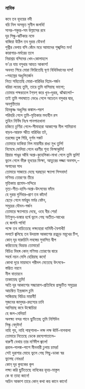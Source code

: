 ### নাবিক
কবে তব হৃদয়ের নদী  
বরি নিল অসম্বৃত সুনীল জলধি!  
সাগর-শকুন্ত-সম উল্লাসের রবে  
দূর সিন্ধু-ঝটিকার নভে  
বাজিয়া উঠিল তব দুরন্ত যৌবন!  
পৃথ্বীর বেলায় বসি কেঁদে মরে আমাদের শৃঙ্খলিত মন!  
কারাগার-মর্মরের তলে  
নিরাশ্রয় বন্দিদের খেদ-কোলাহলে  
ভ’রে যায় বসুধার আহত আকাশ!  
অবনত শিরে মোরা ফিরিতেছি ঘৃণা বিধিবিধানের দাস!  
–সহস্রের অঙুলিতর্জন  
নিত্য সহিতেছি মোরা-বারিধির বিপ্লব-গর্জন  
বরিয়া লয়েছ তুমি, তারে তুমি বাসিয়াছ ভালো;  
তোমার পক্ষরতলে টগ্‌বগ্ করে খুন–দুরন্ত, ঝাঁঝালো!–  
তাই তুমি পদাঘাতে ভেঙে গেলে অচেতন বসুধার দ্বার,  
অবগুণ্ঠিতার  
হিমকৃষ্ণ অঙুলির কঙ্কাল-পরশ  
পরিহরি গেলে তুমি-মৃত্তিকার মদ্যহীন রস  
তুহিন নির্বিষ নিঃস্ব পানপাত্রখানা  
চকিতে চূর্ণিয়া গেলে-সীমাহারা আকাশের নীল শামিয়ানা  
বাড়ব-আরক্ত স্ফীত বারিধির তট,  
তরঙ্গের তুঙ্গ গিরি, দুর্গম সঙ্কট  
তোমারে ডাকিয়া নিল মায়াবীর রাঙা মুখ তুলি!  
নিমেষে ফেলিয়া গেলে ধরণীর শূন্য ভিক্ষাঝুলি!  
প্রিয়ার পাণ্ডুর আঁখি অশ্রু-কুহেলিকা-মাখা গেলে তুমি ভুলি!  
ভুলে গেলে ভীরু হৃদয়ের ভিক্ষা, আতুরের লজ্জা অবসাদ,–  
অগাধের সাধ  
তোমারে সাজায়ে দেছে ঘরছাড়া ক্ষ্যাপা সিন্দবাদ!  
মণিময় তোরণের তীরে  
মৃত্তিকায় প্রমোদ-মন্দিরে  
নৃত্য-গীত-হাসি-অশ্রু-উৎসবের ফাঁদে  
হে দুরন্ত দুর্নিবার–প্রাণ তব কাঁদে!  
ছেড়ে গেলে মর্মন্তুদ মর্মর বেষ্টন,  
সমুদ্রের যৌবন-গর্জন  
তোমারে ক্ষ্যাপায়ে দেছে, ওহে বীর শের!  
টাইফুন্-ডঙ্কার হর্ষে ভুলে গেছ অতীত-আখের  
হে জলধি পাখি!  
পক্ষে তব নাচিতেছে লক্ষ্যহারা দামিনী-বৈশাখী!  
ললাটে জ্বলিছে তব উদয়াস্ত আকাশের রত্নচূড় ময়ূখের টিপ,  
কোন্ দূর দারুচিনি লবঙ্গের সুবাসিত দ্বীপ  
করিতেছে বিভ্রান্ত তোমারে!  
বিচিত্র বিহঙ্গ কোন্ মণিময় তোরণের দ্বারে  
সহর্ষ নয়ন মেলি হেরিয়াছ কবে!  
কোথা দূরে মায়াবনে পরীদল মেতেছে উৎসবে–  
স্তম্ভিত নয়নে  
নীল বাতায়নে  
তাকায়েছ তুমি!  
অতি দূর আকাশের সন্ধ্যারাগ-প্রতিবিম্বে প্রস্ফুটিত সমুদ্রের  
আচম্বিত ইন্দ্রজাল চুমি  
সাজিয়াছ বিচিত্র মায়াবী!  
সৃজনের জাদুঘর-রহস্যের চাবি  
আনিয়াছ কবে উন্মোচিয়া  
হে জল-বেদিয়া!  
অলক্ষ্য বন্দর পানে ছুটিতেছ তুমি নিশিদিন  
সিন্ধু বেদুঈন!  
নাহি গৃহ, নাহি পান্থশালা– 
লক্ষ লক্ষ ঊর্মি-নাগবালা  
তোমারে নিতেছে ডেকে রহস্যপাতালে–  
বারুণী যেথায় তার মণিদীপ জ্বালে!  
প্রবাল-পালঙ্ক-পাশে মীননারী ঢুলায় চামর!  
সেই দুরাশার মোহে ভুলে গেছ পিছু-ডাকা স্বর  
ভুলেছ নোঙর!  
কোন্ দূর কুহকের কূল  
লক্ষ্য করি ছুটিতেছে নাবিকের হৃদয়-মাস্তুল  
কে বা তাহা জানে!  
অচিন আকাশ তারে কোন্ কথা কয় কানে কানে!  
